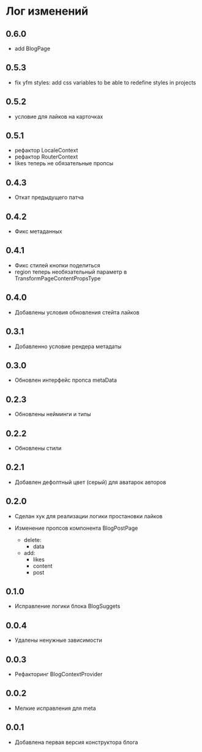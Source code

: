 # Лог изменений

## 0.6.0

- add BlogPage

## 0.5.3

- fix yfm styles: add css variables to be able to redefine styles in projects

## 0.5.2

- условие для лайков на карточках

## 0.5.1

- рефактор LocaleContext
- рефактор RouterContext
- likes теперь не обязательные пропсы

## 0.4.3

- Откат предыдущего патча

## 0.4.2

- Фикс метаданных

## 0.4.1

- Фикс стилей кнопки поделиться
- region теперь необязательный параметр в TransformPageContentPropsType

## 0.4.0

- Добавлены условия обновления стейта лайков

## 0.3.1

- Добавленно условие рендера метадаты

## 0.3.0

- Обновлен интерфейс пропса metaData

## 0.2.3

- Обновлены нейминги и типы

## 0.2.2

- Обновлены стили

## 0.2.1

- Добавлен дефолтный цвет (серый) для аватарок авторов

## 0.2.0

- Сделан хук для реализации логики простановки лайков

- Изменение пропсов компонента BlogPostPage
  - delete:
    - data
  - add:
    - likes
    - content
    - post

## 0.1.0

- Исправление логики блока BlogSuggets

## 0.0.4

- Удалены ненужные зависимости

## 0.0.3

- Рефакторинг BlogContextProvider

## 0.0.2

- Мелкие исправления для meta

## 0.0.1

- Добавлена первая версия конструктора блога
